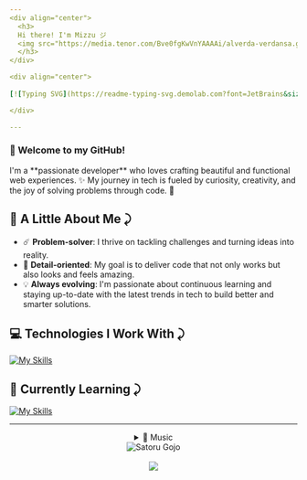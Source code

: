 ```yaml
---
<div align="center">
  <h3>
  Hi there! I'm Mizzu ジ
  <img src="https://media.tenor.com/Bve0fgKwVnYAAAAi/alverda-verdansa.gif" alt="Gif de saludo" height="50px" width="55px">
  </h3>
</div>

<div align="center">
  
[![Typing SVG](https://readme-typing-svg.demolab.com?font=JetBrains&size=17&pause=400&color=8283FF&center=true&vCenter=true&random=false&width=435&lines=%E2%98%84%EF%B8%8F+Transforming+ideas+into+reality...;%E2%98%95+Code%2C+coffee+and+passion...;%F0%9F%8E%A7+Coding+to+the+rhythm+of+music...;%F0%9F%8E%B5+Where+notes+become+bits...;%F0%9F%8E%B6+And+melodies+become+algorithms...)](https://git.io/typing-svg)

</div>

---
```


  <h3>
👋 Welcome to my GitHub!
  </h3>
I'm a **passionate developer** who loves crafting beautiful and functional web experiences. ✨ My journey in tech is fueled by curiosity, creativity, and the joy of solving problems through code. 🚀  


🌟 A Little About Me ⤸
---
- ☄️ **Problem-solver**: I thrive on tackling challenges and turning ideas into reality.
- 🎯 **Detail-oriented**: My goal is to deliver code that not only works but also looks and feels amazing.  
- 💡 **Always evolving**: I'm passionate about continuous learning and staying up-to-date with the latest trends in tech to build better and smarter solutions. 

💻 Technologies I Work With ⤸
---
<div>
  
 [![My Skills](https://skillicons.dev/icons?i=html,css,bootstrap,python,js,tailwind)](https://skillicons.dev)
</div>

🌱 Currently Learning ⤸
---
<div>

 [![My Skills](https://skillicons.dev/icons?i=nodejs,express,react)](https://skillicons.dev)
</div>

---
<div align="center">
<details align="center">
  <summary>🎵 Music</summary>
  
![Alt text](https://spotify-recently-played-readme.vercel.app/api?user=31t5ldnl22dk6cziqtedriwbgera)
</details>
</div>

<div align="center">
  <img align="center" src="https://media.discordapp.net/attachments/905259959158206514/1307714268594049074/wallhaven-x6dp1z_800x2001.png?ex=673b4f51&is=6739fdd1&hm=167626c7d0dd20b9c690cf19f7a380f0ec016de12a377b7850eb379af2d885e7&=&format=webp&quality=lossless&width=719&height=179" alt="Satoru Gojo"/>
</div>
<br>
<div align="center">
  <img src="https://visitor-badge.laobi.icu/badge?page_id=mizzu-u&left_color=indigo&right_color=slategray"  />
</div>
